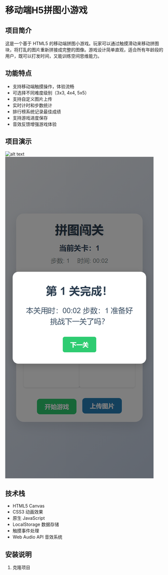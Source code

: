 # 移动端H5拼图小游戏

## 项目简介
这是一个基于 HTML5 的移动端拼图小游戏。玩家可以通过触摸滑动来移动拼图块，将打乱的图片重新拼接成完整的图像。游戏设计简单直观，适合所有年龄段的用户，既可以打发时间，又能训练空间思维能力。

## 功能特点
- 支持移动端触摸操作，体验流畅
- 可选择不同难度级别（3x3, 4x4, 5x5）
- 支持自定义图片上传
- 实时计时和步数统计
- 排行榜系统记录最佳成绩
- 支持游戏进度保存
- 音效反馈增强游戏体验

## 项目演示
![alt text](Snipaste_2024-11-29_16-14-34.png)
![alt text](image.png)


## 技术栈
- HTML5 Canvas
- CSS3 动画效果
- 原生 JavaScript
- LocalStorage 数据存储
- 触摸事件处理
- Web Audio API 音效系统

## 安装说明
1. 克隆项目
